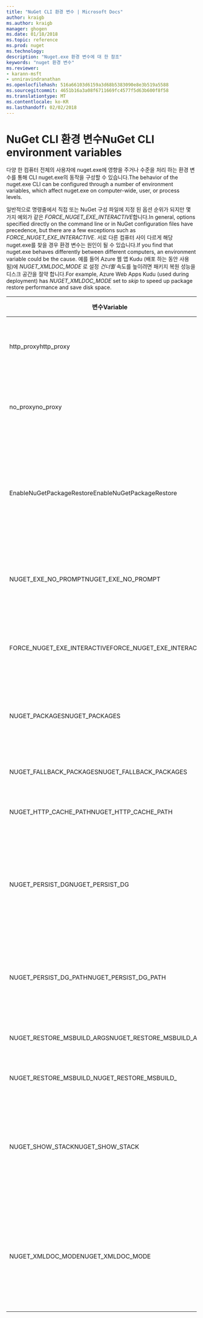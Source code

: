 ```yaml
---
title: "NuGet CLI 환경 변수 | Microsoft Docs"
author: kraigb
ms.author: kraigb
manager: ghogen
ms.date: 01/18/2018
ms.topic: reference
ms.prod: nuget
ms.technology: 
description: "Nuget.exe 환경 변수에 대 한 참조"
keywords: "nuget 환경 변수"
ms.reviewer:
- karann-msft
- unniravindranathan
ms.openlocfilehash: 516a66103d6159a3d68b5383090e8e3b519a5588
ms.sourcegitcommit: 4651b16a3a08f6711669fc4577f5d63b600f8f58
ms.translationtype: MT
ms.contentlocale: ko-KR
ms.lasthandoff: 02/02/2018
---
```

# <a name="nuget-cli-environment-variables"></a><span data-ttu-id="2dff0-104">NuGet CLI 환경 변수</span><span class="sxs-lookup"><span data-stu-id="2dff0-104">NuGet CLI environment variables</span></span>

<span data-ttu-id="2dff0-105">다양 한 컴퓨터 전체의 사용자에 nuget.exe에 영향을 주거나 수준을 처리 하는 환경 변수를 통해 CLI nuget.exe의 동작을 구성할 수 있습니다.</span><span class="sxs-lookup"><span data-stu-id="2dff0-105">The behavior of the nuget.exe CLI can be configured through a number of environment variables, which affect nuget.exe on computer-wide, user, or process levels.</span></span>

<span data-ttu-id="2dff0-106">일반적으로 명령줄에서 직접 또는 NuGet 구성 파일에 지정 된 옵션 순위가 되지만 몇 가지 예외가 같은 *FORCE_NUGET_EXE_INTERACTIVE*합니다.</span><span class="sxs-lookup"><span data-stu-id="2dff0-106">In general, options specified directly on the command line or in NuGet configuration files have precedence, but there are a few exceptions such as *FORCE_NUGET_EXE_INTERACTIVE*.</span></span> <span data-ttu-id="2dff0-107">서로 다른 컴퓨터 사이 다르게 해당 nuget.exe를 찾을 경우 환경 변수는 원인이 될 수 있습니다.</span><span class="sxs-lookup"><span data-stu-id="2dff0-107">If you find that nuget.exe behaves differently between different computers, an environment variable could be the cause.</span></span> <span data-ttu-id="2dff0-108">예를 들어 Azure 웹 앱 Kudu (배포 하는 동안 사용 됨)에 *NUGET_XMLDOC_MODE* 로 설정 *건너뛸* 속도를 높이려면 패키지 복원 성능을 디스크 공간을 절약 합니다.</span><span class="sxs-lookup"><span data-stu-id="2dff0-108">For example, Azure Web Apps Kudu (used during deployment) has *NUGET_XMLDOC_MODE* set to *skip* to speed up package restore performance and save disk space.</span></span>

| <span data-ttu-id="2dff0-109">변수</span><span class="sxs-lookup"><span data-stu-id="2dff0-109">Variable</span></span> | <span data-ttu-id="2dff0-110">설명</span><span class="sxs-lookup"><span data-stu-id="2dff0-110">Description</span></span> | <span data-ttu-id="2dff0-111">설명</span><span class="sxs-lookup"><span data-stu-id="2dff0-111">Remarks</span></span> |
| --- | --- | --- |
| <span data-ttu-id="2dff0-112">http_proxy</span><span class="sxs-lookup"><span data-stu-id="2dff0-112">http_proxy</span></span> | <span data-ttu-id="2dff0-113">Http 프록시 NuGet HTTP 작업에 사용 됩니다.</span><span class="sxs-lookup"><span data-stu-id="2dff0-113">Http proxy used for NuGet HTTP operations.</span></span> | <span data-ttu-id="2dff0-114">이로 지정할 수는 `http://<username>:<password>@proxy.com`합니다.</span><span class="sxs-lookup"><span data-stu-id="2dff0-114">This would be specified as `http://<username>:<password>@proxy.com`.</span></span> |
| <span data-ttu-id="2dff0-115">no_proxy</span><span class="sxs-lookup"><span data-stu-id="2dff0-115">no_proxy</span></span> | <span data-ttu-id="2dff0-116">프록시를 사용 하 여 무시 하는 도메인을 구성 합니다.</span><span class="sxs-lookup"><span data-stu-id="2dff0-116">Configures domains to bypass from using proxy.</span></span> | <span data-ttu-id="2dff0-117">쉼표 (,)로 구분 하는 도메인으로 지정 합니다.</span><span class="sxs-lookup"><span data-stu-id="2dff0-117">Specified as domains separated by comma (,).</span></span> |
| <span data-ttu-id="2dff0-118">EnableNuGetPackageRestore</span><span class="sxs-lookup"><span data-stu-id="2dff0-118">EnableNuGetPackageRestore</span></span> | <span data-ttu-id="2dff0-119">NuGet 해야 암시적으로 동의 허용할 경우 복원 시 패키지에서 필요한 경우에 대 한 플래그입니다.</span><span class="sxs-lookup"><span data-stu-id="2dff0-119">Flag for if NuGet should implicitly grant consent if that's required by package on restore.</span></span> | <span data-ttu-id="2dff0-120">지정 된 플래그가 지정 되어</span><span class="sxs-lookup"><span data-stu-id="2dff0-120">Specified flag is specified</span></span> | <span data-ttu-id="2dff0-121">으로 *true* 또는 *1*, 플래그도 처리 하는 다른 모든 값이 설정 되지 됩니다.</span><span class="sxs-lookup"><span data-stu-id="2dff0-121">as *true* or *1*, any other value treated as flag not set.</span></span> |
| <span data-ttu-id="2dff0-122">NUGET_EXE_NO_PROMPT</span><span class="sxs-lookup"><span data-stu-id="2dff0-122">NUGET_EXE_NO_PROMPT</span></span> | <span data-ttu-id="2dff0-123">자격 증명을 확인 하기 위해 exe를 방지 합니다.</span><span class="sxs-lookup"><span data-stu-id="2dff0-123">Prevents the exe for prompting for credentials.</span></span>| <span data-ttu-id="2dff0-124">모든 값으로 null 또는 빈 문자열로 취급 됩니다 점을 제외 하 고이 플래그 집합/true입니다.</span><span class="sxs-lookup"><span data-stu-id="2dff0-124">Any value except null or empty string will be treated as this flag set/true.</span></span> |
<span data-ttu-id="2dff0-125">FORCE_NUGET_EXE_INTERACTIVE</span><span class="sxs-lookup"><span data-stu-id="2dff0-125">FORCE_NUGET_EXE_INTERACTIVE</span></span> | <span data-ttu-id="2dff0-126">대화형 모드를 강제로 전역 환경 변수입니다.</span><span class="sxs-lookup"><span data-stu-id="2dff0-126">Global environment variable to force interactive mode.</span></span> | <span data-ttu-id="2dff0-127">모든 값으로 null 또는 빈 문자열로 취급 됩니다 점을 제외 하 고이 플래그 집합/true입니다.</span><span class="sxs-lookup"><span data-stu-id="2dff0-127">Any value except null or empty string will be treated as this flag set/true.</span></span> |
| <span data-ttu-id="2dff0-128">NUGET_PACKAGES</span><span class="sxs-lookup"><span data-stu-id="2dff0-128">NUGET_PACKAGES</span></span> | <span data-ttu-id="2dff0-129">패키지 저장 / 캐시는 경로입니다.</span><span class="sxs-lookup"><span data-stu-id="2dff0-129">Path to where packages are stored / cached.</span></span> | <span data-ttu-id="2dff0-130">절대 경로로 지정 합니다.</span><span class="sxs-lookup"><span data-stu-id="2dff0-130">Specified as absolute path.</span></span> |
| <span data-ttu-id="2dff0-131">NUGET_FALLBACK_PACKAGES</span><span class="sxs-lookup"><span data-stu-id="2dff0-131">NUGET_FALLBACK_PACKAGES</span></span> | <span data-ttu-id="2dff0-132">폴더를 패키지 하는 전역 대체 됩니다.</span><span class="sxs-lookup"><span data-stu-id="2dff0-132">Global fallback packages folders.</span></span> | <span data-ttu-id="2dff0-133">세미콜론 (;)으로 구분 된 절대 폴더 경로입니다.</span><span class="sxs-lookup"><span data-stu-id="2dff0-133">Absolute folder paths separated by semicolon (;).</span></span> |
| <span data-ttu-id="2dff0-134">NUGET_HTTP_CACHE_PATH</span><span class="sxs-lookup"><span data-stu-id="2dff0-134">NUGET_HTTP_CACHE_PATH</span></span> | <span data-ttu-id="2dff0-135">HTTP 캐시 폴더입니다.</span><span class="sxs-lookup"><span data-stu-id="2dff0-135">HTTP cache folder.</span></span> | <span data-ttu-id="2dff0-136">절대 경로로 지정 합니다.</span><span class="sxs-lookup"><span data-stu-id="2dff0-136">Specified as absolute path.</span></span> |
| <span data-ttu-id="2dff0-137">NUGET_PERSIST_DG</span><span class="sxs-lookup"><span data-stu-id="2dff0-137">NUGET_PERSIST_DG</span></span> | <span data-ttu-id="2dff0-138">Dg (MSBuild에서 수집 된 데이터) 파일을 유지 해야 하는 경우를 나타내는 플래그입니다.</span><span class="sxs-lookup"><span data-stu-id="2dff0-138">Flag indicating if dg files (data collected from MSBuild) should be persisted.</span></span> | <span data-ttu-id="2dff0-139">로 지정 된 *true* 또는 *false* (기본값) 이면 NUGET_PERSIST_DG_PATH 설정 하지는 임시 디렉터리 (현재 환경 임시 디렉터리에 NuGetScratch 폴더)에 저장 됩니다.</span><span class="sxs-lookup"><span data-stu-id="2dff0-139">Specified as *true* or *false* (default), if NUGET_PERSIST_DG_PATH not set will be stored to temporary directory (NuGetScratch folder in current environment temp directory).</span></span> |
| <span data-ttu-id="2dff0-140">NUGET_PERSIST_DG_PATH</span><span class="sxs-lookup"><span data-stu-id="2dff0-140">NUGET_PERSIST_DG_PATH</span></span> | <span data-ttu-id="2dff0-141">Dg 파일을 유지 하는 경로입니다.</span><span class="sxs-lookup"><span data-stu-id="2dff0-141">Path to persist dg files.</span></span> | <span data-ttu-id="2dff0-142">이 옵션은 절대 경로로 지정, 경우에만 사용된 *NUGET_PERSIST_DG* 설정을 true로 합니다.</span><span class="sxs-lookup"><span data-stu-id="2dff0-142">Specified as absolute path, this option is only used when *NUGET_PERSIST_DG* is set to true.</span></span> |
| <span data-ttu-id="2dff0-143">NUGET_RESTORE_MSBUILD_ARGS</span><span class="sxs-lookup"><span data-stu-id="2dff0-143">NUGET_RESTORE_MSBUILD_ARGS</span></span> | <span data-ttu-id="2dff0-144">추가 MSBuild 인수를 설정합니다.</span><span class="sxs-lookup"><span data-stu-id="2dff0-144">Sets additional MSBuild arguments.</span></span> |
| <span data-ttu-id="2dff0-145">NUGET_RESTORE_MSBUILD_</span><span class="sxs-lookup"><span data-stu-id="2dff0-145">NUGET_RESTORE_MSBUILD_</span></span>| <span data-ttu-id="2dff0-146">자세한 정도</span><span class="sxs-lookup"><span data-stu-id="2dff0-146">Verbosity</span></span> |<span data-ttu-id="2dff0-147">MSBuild 로그의 자세한 정도 설정합니다.</span><span class="sxs-lookup"><span data-stu-id="2dff0-147">Sets the MSBuild log verbosity.</span></span> | <span data-ttu-id="2dff0-148">기본값은 *quiet* ("/ v: q").</span><span class="sxs-lookup"><span data-stu-id="2dff0-148">Default is *quiet* ("/v:q").</span></span> <span data-ttu-id="2dff0-149">가능한 값 *q [uiet]*, *m [inimal]*, *n [ormal]*, *d [etailed]*, 및 *앞에 diag [nostic]*합니다.</span><span class="sxs-lookup"><span data-stu-id="2dff0-149">Possible values *q[uiet]*, *m[inimal]*, *n[ormal]*, *d[etailed]*, and *diag[nostic]*.</span></span> |
| <span data-ttu-id="2dff0-150">NUGET_SHOW_STACK</span><span class="sxs-lookup"><span data-stu-id="2dff0-150">NUGET_SHOW_STACK</span></span> | <span data-ttu-id="2dff0-151">전체 예외 스택 추적 등을 사용자에 게 표시 해야 하는지를 결정 합니다.</span><span class="sxs-lookup"><span data-stu-id="2dff0-151">Determines whether the full exception (including stack trace) should be displayed to the user.</span></span> | <span data-ttu-id="2dff0-152">로 지정 된 *true* 또는 *false* (기본값).</span><span class="sxs-lookup"><span data-stu-id="2dff0-152">Specified as *true* or *false* (default).</span></span> |
| <span data-ttu-id="2dff0-153">NUGET_XMLDOC_MODE</span><span class="sxs-lookup"><span data-stu-id="2dff0-153">NUGET_XMLDOC_MODE</span></span> | <span data-ttu-id="2dff0-154">어셈블리 XML 설명서 파일 압축 풀기 처리 되는 방법을 결정 합니다.</span><span class="sxs-lookup"><span data-stu-id="2dff0-154">Determines how assemblies XML documentation file extraction should be handled.</span></span> | <span data-ttu-id="2dff0-155">지원 되는 모드는 *건너뛸* (XML 문서 파일을 추출 하지 말고) *압축* (zip 보관 파일로 XML 문서 파일을 저장할) 또는 *none* (기본, XML 문서 파일을 일반으로 취급 파일)입니다.</span><span class="sxs-lookup"><span data-stu-id="2dff0-155">Supported modes are *skip* (do not extract XML documentation files), *compress* (store XML doc files as a zip archive) or *none* (default, treat XML doc files as regular files).</span></span> |
